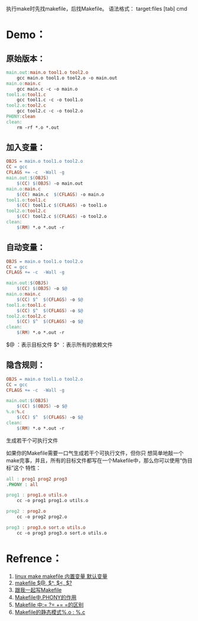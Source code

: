执行make时先找makefile，后找Makefile。
语法格式：
target:files
[tab] cmd

# Demo：

## 原始版本：

```makefile
main.out:main.o tool1.o tool2.o
	gcc main.o tool1.o tool2.o -o main.out
main.o:main.c
	gcc main.c -c -o main.o
tool1.o:tool1.c
	gcc tool1.c -c -o tool1.o
tool2.o:tool2.c
	gcc tool2.c -c -o tool2.o
PHONY:clean
clean:
	rm -rf *.o *.out
```



## 加入变量：

```makefile
OBJS = main.o tool1.o tool2.o
CC = gcc
CFLAGS += -c  -Wall -g
main.out:$(OBJS)
	$(CC) $(OBJS) -o main.out
main.o:main.c
	$(CC) main.c  $(CFLAGS) -o main.o
tool1.o:tool1.c
	$(CC) tool1.c $(CFLAGS) -o tool1.o
tool2.o:tool2.c
	$(CC) tool2.c $(CFLAGS) -o tool2.o
clean:
	$(RM) *.o *.out -r
```



## 自动变量：

```makefile
OBJS = main.o tool1.o tool2.o
CC = gcc
CFLAGS += -c  -Wall -g

main.out:$(OBJS)
	$(CC) $(OBJS) -o $@
main.o:main.c
	$(CC) $^  $(CFLAGS) -o $@
tool1.o:tool1.c
	$(CC) $^  $(CFLAGS) -o $@
tool2.o:tool2.c
	$(CC) $^  $(CFLAGS) -o $@
clean:
	$(RM) *.o *.out -r
```

$@ ：表示目标文件
$^ ：表示所有的依赖文件



## 隐含规则：

```makefile
OBJS = main.o tool1.o tool2.o
CC = gcc
CFLAGS += -c  -Wall -g

main.out:$(OBJS)
	$(CC) $(OBJS) -o $@
%.o:%.c
	$(CC) $^  $(CFLAGS) -o $@
clean:
	$(RM) *.o *.out -r
```



生成若干个可执行文件

如果你的Makefile需要一口气生成若干个可执行文件，但你只 想简单地敲一个make完事，并且，所有的目标文件都写在一个Makefile中，那么你可以使用“伪目标”这个 特性：

```makefile
all : prog1 prog2 prog3
.PHONY : all

prog1 : prog1.o utils.o
    cc -o prog1 prog1.o utils.o

prog2 : prog2.o
    cc -o prog2 prog2.o

prog3 : prog3.o sort.o utils.o
    cc -o prog3 prog3.o sort.o utils.o
```



# Refrence：

1. [linux make makefile 内置变量 默认变量](https://blog.csdn.net/whatday/article/details/104079644)
3. [makefile $@, $^, $<, $?](https://www.cnblogs.com/gamesun/p/3323155.html)
4. [跟我一起写Makefile](https://seisman.github.io/how-to-write-makefile/index.html)
4. [Makefile中.PHONY的作用](https://www.cnblogs.com/idorax/p/9306528.html)
5. [Makefile 中:= ?= += =的区别](https://www.cnblogs.com/zgq0/p/8716150.html)
6. [Makefile的静态模式%.o : %.c](https://blog.csdn.net/u012351051/article/details/88600562)

